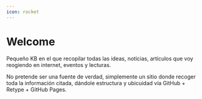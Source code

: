 ```yaml
---
icon: rocket
---
```


# Welcome

Pequeño KB en el que recopilar todas las ideas, noticias, artículos que voy reogiendo en internet, eventos y lecturas.

No pretende ser una fuente de verdad, simplemente un sitio donde recoger toda la información citada, dándole estructura y ubicuidad vía GitHub + Retype + GitHub Pages.
